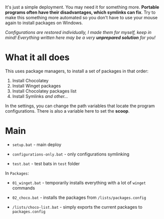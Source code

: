 It's just a simple deployment. You may need it for something more. **Portable programs often have their disadvantages, which symlinks can fix**. Try to make this something more automated so you don't have to use your mouse again to install packages on Windows. 

*Configurations are restored individually, I made them for myself, keep in mind! Everything written here may be a very **unprepared solution** for you!*

# What it all does

This uses package managers, to install a set of packages in that order:

1. Install Chocolatey
2. Install Winget packages
3. Install Chocolatey packages list
4. Install Symlinks *and other...*

In the settings, you can change the path variables that locate the program configurations. There is also a variable here to set the **scoop**.

# Main

- `setup.bat` - main deploy

- `configurations-only.bat` - only configurations symlinking

- `test.bat` - test bats in `test` folder

In `Packages`:

- `01_winget.bat` - temporarily installs everything with a lot of `winget` commands
- `02_choco.bat` - installs the packages from `/lists/packages.config`

- `/lists/choco-list.bat` - simply exports the current packages to `packages.config`
